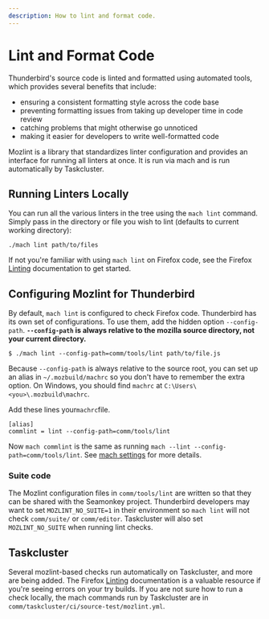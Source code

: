 ```yaml
---
description: How to lint and format code.
---
```


# Lint and Format Code

Thunderbird's source code is linted and formatted using automated tools, which provides several benefits that include:

* ensuring a consistent formatting style across the code base
* preventing formatting issues from taking up developer time in code review
* catching problems that might otherwise go unnoticed
* making it easier for developers to write well-formatted code

Mozlint is a library that standardizes linter configuration and provides an interface for running all linters at once. It is run via mach and is run automatically by Taskcluster.

## Running Linters Locally

You can run all the various linters in the tree using the `mach lint` command. Simply pass in the directory or file you wish to lint (defaults to current working directory):
```
./mach lint path/to/files
```
If not you're familiar with using `mach lint` on Firefox code, see the Firefox [Linting](https://firefox-source-docs.mozilla.org/code-quality/lint/index.html) documentation to get started.

## Configuring Mozlint for Thunderbird

By default, `mach lint` is configured to check Firefox code. Thunderbird has its own set of configurations. To use them, add the hidden option `--config-path`. **`--config-path` is always relative to the mozilla source directory, not your current directory.**

`$ ./mach lint --config-path=comm/tools/lint path/to/file.js`

Because `--config-path` is always relative to the source root, you can set up an alias in `~/.mozbuild/machrc` so you don't have to remember the extra option. On Windows, you should find `machrc` at `C:\Users\<you>\.mozbuild\machrc`.

Add these lines your`machrc`file. 
```text
[alias]
commlint = lint --config-path=comm/tools/lint
```

Now `mach commlint` is the same as running `mach --lint --config-path=comm/tools/lint`.  See [mach settings](https://firefox-source-docs.mozilla.org/mach/settings.html) for more details.

### Suite code

The Mozlint configuration files in `comm/tools/lint` are written so that they can be shared with the Seamonkey project. Thunderbird developers may want to set `MOZLINT_NO_SUITE=1` in their environment so `mach lint` will not check `comm/suite/` or `comm/editor`. Taskcluster will also set `MOZLINT_NO_SUITE` when running lint checks.

## Taskcluster

Several mozlint-based checks run automatically on Taskcluster, and more are being added. The Firefox [Linting](https://firefox-source-docs.mozilla.org/code-quality/lint/index.html) documentation is a valuable resource if you're seeing errors on your try builds. If you are not sure how to run a check locally, the mach commands run by Taskcluster are in `comm/taskcluster/ci/source-test/mozlint.yml`.

